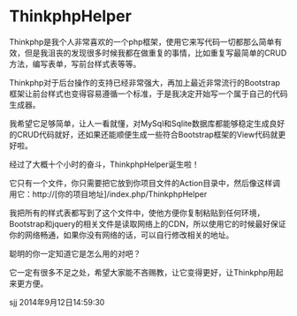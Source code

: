 ThinkphpHelper
==============
Thinkphp是我个人非常喜欢的一个php框架，使用它来写代码一切都那么简单有效，但是我沮丧的发现很多时候我都在做重复的事情，比如重复写最简单的CRUD方法，编写表单，写前台样式表等等。

Thinkphp对于后台操作的支持已经非常强大，再加上最近非常流行的Bootstrap框架让前台样式也变得容易遵循一个标准，于是我决定开始写一个属于自己的代码生成器。

我希望它足够简单，让人一看就懂，对MySql和Sqlite数据库都能够稳定生成良好的CRUD代码就好，还如果还能顺便生成一些符合Bootstrap框架的View代码就更好啦。

经过了大概十个小时的奋斗，ThinkphpHelper诞生啦！

它只有一个文件，你只需要把它放到你项目文件的Action目录中，然后像这样调用它：http://[你的项目地址]/index.php/ThinkphpHelper

我把所有的样式表都写到了这个文件中，使他方便你复制粘贴到任何环境，Bootstrap和jquery的相关文件是读取网络上的CDN，所以使用它的时候最好保证你的网络畅通，如果你没有网络的话，可以自行修改相关的地址。

聪明的你一定知道它是怎么用的对吧？

它一定有很多不足之处，希望大家能不吝赐教，让它变得更好，让Thinkphp用起来更方便。

sjj 2014年9月12日14:59:30
